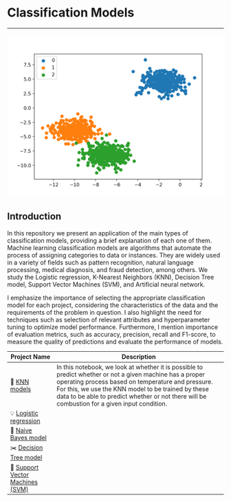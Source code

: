 # Classification Models

***

![img1.png](images/img1.png)

## Introduction 

In this repository we present an application of the main types of classification models, providing a brief explanation of each one of them.
Machine learning classification models are algorithms that automate the process of assigning categories to data or instances. 
They are widely used in a variety of fields such as pattern recognition, natural language processing, medical diagnosis,
and fraud detection, among others. We study the Logistic regression, K-Nearest Neighbors (KNN), Decision Tree model, Support Vector Machines (SVM), and Artificial neural network.

I emphasize the importance of selecting the appropriate classification model for each project, considering the characteristics of the data and 
the requirements of the problem in question. I also highlight the need for techniques such as selection of relevant attributes and hyperparameter 
tuning to optimize model performance. Furthermore, I mention importance of evaluation metrics, such as accuracy, precision, recall and F1-score, 
to measure the quality of predictions and evaluate the performance of models.

| Project Name | Description | 
|---|---|
| 📡 [KNN models](https://github.com/williamjouse/Classification-models/blob/main/KNN_application.ipynb) | In this notebook, we look at whether it is possible to predict whether or not a given machine has a proper operating process based on temperature and pressure. For this, we use the KNN model to be trained by these data to be able to predict whether or not there will be combustion for a given input condition.| 
| 💡 [Logistic regression]()| |
| 📯 [Naive Bayes model]() |  | 
| ✂️ [Decision Tree model]() |  |
| 🚂 [Support Vector Machines (SVM)]()| |
 
